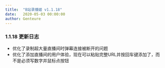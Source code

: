 ```yaml
---
title:  "B站录播姬 v1.1.18"
date:   2020-05-03 00:00:00
author: Genteure
---
```


### 1.1.18 更新日志

- 优化了录制超大量直播间时弹幕连接被断开的问题
- 优化了添加直播间的用户体验，现在可以粘贴完整URL并按回车键添加了，而不是必须写数字并鼠标点按钮
